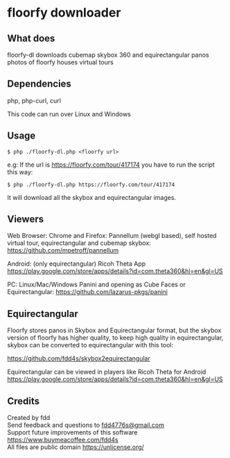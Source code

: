 # floorfy downloader

## What does

floorfy-dl downloads cubemap skybox 360 and equirectangular panos photos of floorfy houses virtual tours 

## Dependencies

php, php-curl, curl  

This code can run over Linux and Windows  

## Usage

    $ php ./floorfy-dl.php <floorfy url>  

e.g: If the url is https://floorfy.com/tour/417174 you have to run the script this way:  

    $ php ./floorfy-dl.php https://floorfy.com/tour/417174  

It will download all the skybox and equirectangular images.

## Viewers

Web Browser: Chrome and Firefox: Pannellum (webgl based), self hosted virtual tour, equirectangular and cubemap skybox: https://github.com/mpetroff/pannellum

Android: (only equirectangular) Ricoh Theta App https://play.google.com/store/apps/details?id=com.theta360&hl=en&gl=US  

PC: Linux/Mac/Windows Panini and opening as Cube Faces or Equirectangular: https://github.com/lazarus-pkgs/panini  

## Equirectangular

Floorfy stores panos in Skybox and Equirectangular format, but the skybox version of floorfy has higher quality, to keep high quality in equirectangular, skybox can be converted to equirectangular with this tool:

https://github.com/fdd4s/skybox2equirectangular  

Equirectangular can be viewed in players like Ricoh Theta for Android https://play.google.com/store/apps/details?id=com.theta360&hl=en&gl=US  

## Credits

Created by fdd  
Send feedback and questions to fdd4776s@gmail.com  
Support future improvements of this software https://www.buymeacoffee.com/fdd4s  
All files are public domain https://unlicense.org/  
